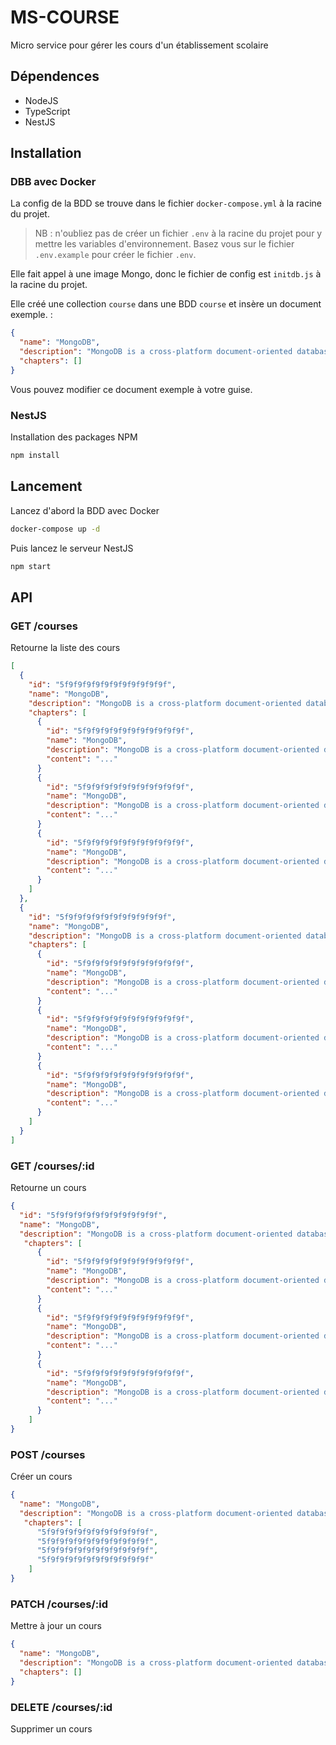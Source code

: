 # MS-COURSE

Micro service pour gérer les cours d'un établissement scolaire

## Dépendences

- NodeJS
- TypeScript
- NestJS

## Installation

### DBB avec Docker

La config de la BDD se trouve dans le fichier `docker-compose.yml` à la racine du projet.

> NB : n'oubliez pas de créer un fichier `.env` à la racine du projet pour y mettre les variables d'environnement. Basez vous sur le fichier `.env.example` pour créer le fichier `.env`.

Elle fait appel à une image Mongo, donc le fichier de config est `initdb.js` à la racine du projet.

Elle créé une collection `course` dans une BDD `course` et insère un document exemple. :

```json
{
  "name": "MongoDB",
  "description": "MongoDB is a cross-platform document-oriented database program. Classified as a NoSQL database program, MongoDB uses JSON-like documents with optional schemas.",
  "chapters": []
}
```

Vous pouvez modifier ce document exemple à votre guise.

### NestJS

Installation des packages NPM

```bash
npm install
```

## Lancement

Lancez d'abord la BDD avec Docker

```bash
docker-compose up -d
```

Puis lancez le serveur NestJS

```bash
npm start
```

## API

### GET /courses

Retourne la liste des cours

```json
[
  {
    "id": "5f9f9f9f9f9f9f9f9f9f9f9f",
    "name": "MongoDB",
    "description": "MongoDB is a cross-platform document-oriented database program. Classified as a NoSQL database program, MongoDB uses JSON-like documents with optional schemas.",
    "chapters": [
      {
        "id": "5f9f9f9f9f9f9f9f9f9f9f9f",
        "name": "MongoDB",
        "description": "MongoDB is a cross-platform document-oriented database program. Classified as a NoSQL database program, MongoDB uses JSON-like documents with optional schemas.",
        "content": "..."
      }
      {
        "id": "5f9f9f9f9f9f9f9f9f9f9f9f",
        "name": "MongoDB",
        "description": "MongoDB is a cross-platform document-oriented database program. Classified as a NoSQL database program, MongoDB uses JSON-like documents with optional schemas.",
        "content": "..."
      }
      {
        "id": "5f9f9f9f9f9f9f9f9f9f9f9f",
        "name": "MongoDB",
        "description": "MongoDB is a cross-platform document-oriented database program. Classified as a NoSQL database program, MongoDB uses JSON-like documents with optional schemas.",
        "content": "..."
      }
    ]
  },
  {
    "id": "5f9f9f9f9f9f9f9f9f9f9f9f",
    "name": "MongoDB",
    "description": "MongoDB is a cross-platform document-oriented database program. Classified as a NoSQL database program, MongoDB uses JSON-like documents with optional schemas.",
    "chapters": [
      {
        "id": "5f9f9f9f9f9f9f9f9f9f9f9f",
        "name": "MongoDB",
        "description": "MongoDB is a cross-platform document-oriented database program. Classified as a NoSQL database program, MongoDB uses JSON-like documents with optional schemas.",
        "content": "..."
      }
      {
        "id": "5f9f9f9f9f9f9f9f9f9f9f9f",
        "name": "MongoDB",
        "description": "MongoDB is a cross-platform document-oriented database program. Classified as a NoSQL database program, MongoDB uses JSON-like documents with optional schemas.",
        "content": "..."
      }
      {
        "id": "5f9f9f9f9f9f9f9f9f9f9f9f",
        "name": "MongoDB",
        "description": "MongoDB is a cross-platform document-oriented database program. Classified as a NoSQL database program, MongoDB uses JSON-like documents with optional schemas.",
        "content": "..."
      }
    ]
  }
]
```

### GET /courses/:id

Retourne un cours

```json
{
  "id": "5f9f9f9f9f9f9f9f9f9f9f9f",
  "name": "MongoDB",
  "description": "MongoDB is a cross-platform document-oriented database program. Classified as a NoSQL database program, MongoDB uses JSON-like documents with optional schemas.",
   "chapters": [
      {
        "id": "5f9f9f9f9f9f9f9f9f9f9f9f",
        "name": "MongoDB",
        "description": "MongoDB is a cross-platform document-oriented database program. Classified as a NoSQL database program, MongoDB uses JSON-like documents with optional schemas.",
        "content": "..."
      }
      {
        "id": "5f9f9f9f9f9f9f9f9f9f9f9f",
        "name": "MongoDB",
        "description": "MongoDB is a cross-platform document-oriented database program. Classified as a NoSQL database program, MongoDB uses JSON-like documents with optional schemas.",
        "content": "..."
      }
      {
        "id": "5f9f9f9f9f9f9f9f9f9f9f9f",
        "name": "MongoDB",
        "description": "MongoDB is a cross-platform document-oriented database program. Classified as a NoSQL database program, MongoDB uses JSON-like documents with optional schemas.",
        "content": "..."
      }
    ]
}
```

### POST /courses

Créer un cours

```json
{
  "name": "MongoDB",
  "description": "MongoDB is a cross-platform document-oriented database program. Classified as a NoSQL database program, MongoDB uses JSON-like documents with optional schemas.",
   "chapters": [
      "5f9f9f9f9f9f9f9f9f9f9f9f",
      "5f9f9f9f9f9f9f9f9f9f9f9f",
      "5f9f9f9f9f9f9f9f9f9f9f9f",
      "5f9f9f9f9f9f9f9f9f9f9f9f"
    ]
}
```

### PATCH /courses/:id

Mettre à jour un cours

```json
{
  "name": "MongoDB",
  "description": "MongoDB is a cross-platform document-oriented database program. Classified as a NoSQL database program, MongoDB uses JSON-like documents with optional schemas.",
  "chapters": []
}
```

### DELETE /courses/:id

Supprimer un cours
